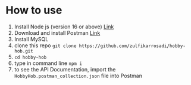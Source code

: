 # How to use

1. Install Node js (version 16 or above) [Link](https://nodejs.org/dist/v18.12.1/node-v18.12.1-x64.msi)
2. Download and install Postman [Link](https://dl.pstmn.io/download/latest/win64)
3. Install MySQL
4. clone this repo `git clone https://github.com/zulfikarrosadi/hobby-hob.git`
5. `cd hobby-hob`
6. type in command line `npm i`
7. to see the API Documentation, import the `HobbyHob.postman_collection.json` file into Postman